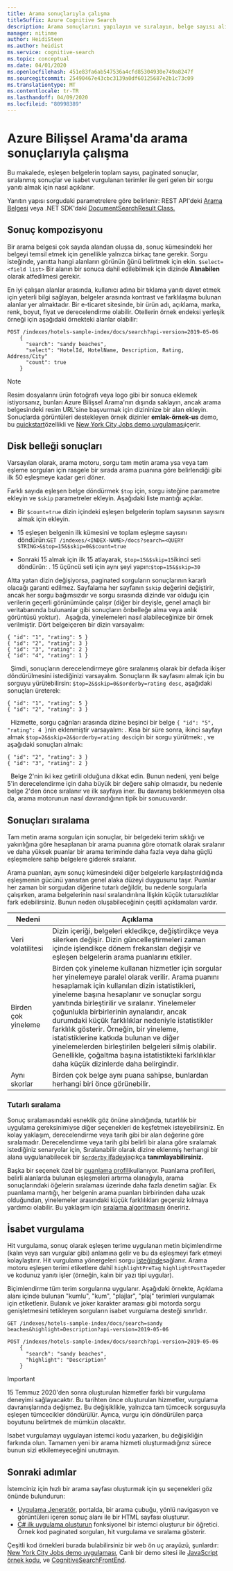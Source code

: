 ```yaml
---
title: Arama sonuçlarıyla çalışma
titleSuffix: Azure Cognitive Search
description: Arama sonuçlarını yapılayın ve sıralayın, belge sayısı alın ve Azure Bilişsel Arama'daki arama sonuçlarına içerik gezintisi ekleyin.
manager: nitinme
author: HeidiSteen
ms.author: heidist
ms.service: cognitive-search
ms.topic: conceptual
ms.date: 04/01/2020
ms.openlocfilehash: 451e83fa6ab547536a4cfd85304930e749a8247f
ms.sourcegitcommit: 25490467e43cbc3139a0df60125687e2b1c73c09
ms.translationtype: MT
ms.contentlocale: tr-TR
ms.lasthandoff: 04/09/2020
ms.locfileid: "80998389"
---
```

# <a name="how-to-work-with-search-results-in-azure-cognitive-search"></a>Azure Bilişsel Arama'da arama sonuçlarıyla çalışma

Bu makalede, eşleşen belgelerin toplam sayısı, paginated sonuçlar, sıralanmış sonuçlar ve isabet vurgulanan terimler ile geri gelen bir sorgu yanıtı almak için nasıl açıklanır.

Yanıtın yapısı sorgudaki parametrelere göre belirlenir: REST API'deki [Arama Belgesi](https://docs.microsoft.com/rest/api/searchservice/Search-Documents) veya .NET SDK'daki [DocumentSearchResult Class.](https://docs.microsoft.com/dotnet/api/microsoft.azure.search.models.documentsearchresult-1)

## <a name="result-composition"></a>Sonuç kompozisyonu

Bir arama belgesi çok sayıda alandan oluşsa da, sonuç kümesindeki her belgeyi temsil etmek için genellikle yalnızca birkaç tane gerekir. Sorgu isteğinde, yanıtta hangi alanların görünün ğünü belirtmek için ekin. `$select=<field list>` Bir alanın bir sonuca dahil edilebilmek için dizinde **Alınabilen** olarak atfedilmesi gerekir. 

En iyi çalışan alanlar arasında, kullanıcı adına bir tıklama yanıtı davet etmek için yeterli bilgi sağlayan, belgeler arasında kontrast ve farklılaşma bulunan alanlar yer almaktadır. Bir e-ticaret sitesinde, bir ürün adı, açıklama, marka, renk, boyut, fiyat ve derecelendirme olabilir. Otellerin örnek endeksi yerleşik örneği için aşağıdaki örnekteki alanlar olabilir:

```http
POST /indexes/hotels-sample-index/docs/search?api-version=2019-05-06 
    {  
      "search": "sandy beaches",
      "select": "HotelId, HotelName, Description, Rating, Address/City"
      "count": true
    }
```

> [!NOTE]
> Resim dosyalarını ürün fotoğrafı veya logo gibi bir sonuca eklemek istiyorsanız, bunları Azure Bilişsel Arama'nın dışında saklayın, ancak arama belgesindeki resim URL'sine başvurmak için dizininize bir alan ekleyin. Sonuçlarda görüntüleri destekleyen örnek dizinler **emlak-örnek-us** demo, bu [quickstart](search-create-app-portal.md)özellikli ve [New York City Jobs demo uygulaması](https://aka.ms/azjobsdemo)içerir.

## <a name="paging-results"></a>Disk belleği sonuçları

Varsayılan olarak, arama motoru, sorgu tam metin arama ysa veya tam eşleme sorguları için rasgele bir sırada arama puanına göre belirlendiği gibi ilk 50 eşleşmeye kadar geri döner.

Farklı sayıda eşleşen belge döndürmek `$top` için, sorgu isteğine parametre ekleyin ve `$skip` parametreler ekleyin. Aşağıdaki liste mantığı açıklar.

+ Bir `$count=true` dizin içindeki eşleşen belgelerin toplam sayısının sayısını almak için ekleyin.

+ 15 eşleşen belgenin ilk kümesini ve toplam eşleşme sayısını döndürün:`GET /indexes/<INDEX-NAME>/docs?search=<QUERY STRING>&$top=15&$skip=0&$count=true`

+ Sonraki 15 almak için ilk 15 atlayarak, `$top=15&$skip=15`ikinci seti döndürün: . 15 üçüncü seti için aynı şeyi yapın:`$top=15&$skip=30`

Altta yatan dizin değişiyorsa, paginated sorguların sonuçlarının kararlı olacağı garanti edilmez. Sayfalama her sayfanın `$skip` değerini değiştirir, ancak her sorgu bağımsızdır ve sorgu sırasında dizinde var olduğu için verilerin geçerli görünümünde çalışır (diğer bir deyişle, genel amaçlı bir veritabanında bulunanlar gibi sonuçların önbelleğe alma veya anlık görüntüsü yoktur).
 
Aşağıda, yinelemeleri nasıl alabileceğinize bir örnek verilmiştir. Dört belgeiçeren bir dizin varsayalım:

    { "id": "1", "rating": 5 }
    { "id": "2", "rating": 3 }
    { "id": "3", "rating": 2 }
    { "id": "4", "rating": 1 }
 
Şimdi, sonuçların derecelendirmeye göre sıralanmış olarak bir defada ikişer döndürülmesini istediğinizi varsayalım. Sonuçların ilk sayfasını almak için bu sorguyu yürütebilirsin: `$top=2&$skip=0&$orderby=rating desc`, aşağıdaki sonuçları üreterek:

    { "id": "1", "rating": 5 }
    { "id": "2", "rating": 3 }
 
Hizmette, sorgu çağrıları arasında dizine beşinci bir belge `{ "id": "5", "rating": 4 }`nin eklenmiştir varsayalım: .  Kısa bir süre sonra, ikinci sayfayı almak `$top=2&$skip=2&$orderby=rating desc`için bir sorgu yürütmek: , ve aşağıdaki sonuçları almak:

    { "id": "2", "rating": 3 }
    { "id": "3", "rating": 2 }
 
Belge 2'nin iki kez getirili olduğuna dikkat edin. Bunun nedeni, yeni belge 5'in derecelendirme için daha büyük bir değere sahip olmasıdır, bu nedenle belge 2'den önce sıralanır ve ilk sayfaya iner. Bu davranış beklenmeyen olsa da, arama motorunun nasıl davrandığının tipik bir sonucuvardır.

## <a name="ordering-results"></a>Sonuçları sıralama

Tam metin arama sorguları için sonuçlar, bir belgedeki terim sıklığı ve yakınlığına göre hesaplanan bir arama puanına göre otomatik olarak sıralanır ve daha yüksek puanlar bir arama teriminde daha fazla veya daha güçlü eşleşmelere sahip belgelere giderek sıralanır. 

Arama puanları, aynı sonuç kümesindeki diğer belgelerle karşılaştırıldığında eşleşmenin gücünü yansıtan genel alaka düzeyi duygusunu taşır. Puanlar her zaman bir sorgudan diğerine tutarlı değildir, bu nedenle sorgularla çalışırken, arama belgelerinin nasıl sıralandırılına İlişkin küçük tutarsızlıklar fark edebilirsiniz. Bunun neden oluşabileceğinin çeşitli açıklamaları vardır.

| Nedeni | Açıklama |
|-----------|-------------|
| Veri volatilitesi | Dizin içeriği, belgeleri ekledikçe, değiştirdikçe veya silerken değişir. Dizin güncelleştirmeleri zaman içinde işlendikçe dönem frekansları değişir ve eşleşen belgelerin arama puanlarını etkiler. |
| Birden çok yineleme | Birden çok yineleme kullanan hizmetler için sorgular her yinelemeye paralel olarak verilir. Arama puanını hesaplamak için kullanılan dizin istatistikleri, yineleme başına hesaplanır ve sonuçlar sorgu yanıtında birleştirilir ve sıralanır. Yinelemeler çoğunlukla birbirlerinin aynalarıdır, ancak durumdaki küçük farklılıklar nedeniyle istatistikler farklılık gösterir. Örneğin, bir yineleme, istatistiklerine katkıda bulunan ve diğer yinelemelerden birleştirilen belgeleri silmiş olabilir. Genellikle, çoğaltma başına istatistikteki farklılıklar daha küçük dizinlerde daha belirgindir. |
| Aynı skorlar | Birden çok belge aynı puana sahipse, bunlardan herhangi biri önce görünebilir.  |

### <a name="consistent-ordering"></a>Tutarlı sıralama

Sonuç sıralamasındaki esneklik göz önüne alındığında, tutarlılık bir uygulama gereksinimiyse diğer seçenekleri de keşfetmek isteyebilirsiniz. En kolay yaklaşım, derecelendirme veya tarih gibi bir alan değerine göre sıralamadır. Derecelendirme veya tarih gibi belirli bir alana göre sıralamak istediğiniz senaryolar için, Sıralanabilir olarak dizine eklenmiş herhangi bir alana uygulanabilecek bir [ `$orderby` ifadeyi](query-odata-filter-orderby-syntax.md)açıkça **tanımlayabilirsiniz.**

Başka bir seçenek özel bir [puanlama profili](index-add-scoring-profiles.md)kullanıyor. Puanlama profilleri, belirli alanlarda bulunan eşleşmeleri artırma olanağıyla, arama sonuçlarındaki öğelerin sıralaması üzerinde daha fazla denetim sağlar. Ek puanlama mantığı, her belgenin arama puanları birbirinden daha uzak olduğundan, yinelemeler arasındaki küçük farklılıkları geçersiz kılmaya yardımcı olabilir. Bu yaklaşım için [sıralama algoritmasını](index-ranking-similarity.md) öneririz.

## <a name="hit-highlighting"></a>İsabet vurgulama

Hit vurgulama, sonuç olarak eşleşen terime uygulanan metin biçimlendirme (kalın veya sarı vurgular gibi) anlamına gelir ve bu da eşleşmeyi fark etmeyi kolaylaştırır. Hit vurgulama yönergeleri sorgu [isteğinde](https://docs.microsoft.com/rest/api/searchservice/search-documents)sağlanır. Arama motoru eşleşen terimi etiketlere dahil `highlightPreTag` `highlightPostTag`eder ve kodunuz yanıtı işler (örneğin, kalın bir yazı tipi uygular).

Biçimlendirme tüm terim sorgularına uygulanır. Aşağıdaki örnekte, Açıklama alanı içinde bulunan "kumlu", "kum", "plajlar", "plaj" terimleri vurgulamak için etiketlenir. Bulanık ve joker karakter araması gibi motorda sorgu genişletmesini tetikleyen sorguların isabet vurgulama desteği sınırlıdır.

```http
GET /indexes/hotels-sample-index/docs/search=sandy beaches&highlight=Description?api-version=2019-05-06 
```

```http
POST /indexes/hotels-sample-index/docs/search?api-version=2019-05-06 
    {  
      "search": "sandy beaches",  
      "highlight": "Description"
    }
```

> [!IMPORTANT]
> 15 Temmuz 2020'den sonra oluşturulan hizmetler farklı bir vurgulama deneyimi sağlayacaktır. Bu tarihten önce oluşturulan hizmetler, vurgulama davranışlarında değişmez. Bu değişiklikle, yalnızca tam tümcecik sorgusuyla eşleşen tümcecikler döndürülür. Ayrıca, vurgu için döndürülen parça boyutunu belirtmek de mümkün olacaktır.
>
> Isabet vurgulamayı uygulayan istemci kodu yazarken, bu değişikliğin farkında olun. Tamamen yeni bir arama hizmeti oluşturmadığınız sürece bunun sizi etkilemeyeceğini unutmayın.

## <a name="next-steps"></a>Sonraki adımlar

İstemciniz için hızlı bir arama sayfası oluşturmak için şu seçenekleri göz önünde bulundurun:

+ [Uygulama Jeneratör](search-create-app-portal.md), portalda, bir arama çubuğu, yönlü navigasyon ve görüntüleri içeren sonuç alanı ile bir HTML sayfası oluşturur.
+ [C# ilk uygulama oluşturun](tutorial-csharp-create-first-app.md) fonksiyonel bir istemci oluşturur bir öğretici. Örnek kod paginated sorguları, hit vurgulama ve sıralama gösterir.

Çeşitli kod örnekleri burada bulabilirsiniz bir web ön uç arayüzü, şunlardır: [New York City Jobs demo uygulaması](https://aka.ms/azjobsdemo), Canlı bir demo sitesi ile [JavaScript örnek kodu](https://github.com/liamca/azure-search-javascript-samples), ve [CognitiveSearchFrontEnd](https://github.com/LuisCabrer/CognitiveSearchFrontEnd).